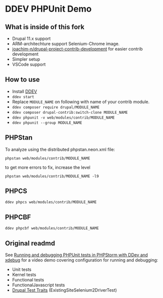 # DDEV PHPUnit Demo

## What is inside of this fork

- Drupal 11.x support
- ARM-architechture support Selenium-Chrome image.
- [joachim-n/drupal-project-contrib-development](https://github.com/joachim-n/drupal-core-development-project) for easier contrib development
- Simpler setup
- VSCode support

## How to use

- Install [DDEV](https://ddev.readthedocs.io/en/latest/users/install/ddev-installation/)
- `ddev start`
- Replace `MODULE_NAME` on following with name of your contrib module.
- `ddev composer require drupal/MODULE_NAME`
- `ddev composer drupal-contrib:switch-clone MODULE_NAME`
- `ddev phpunit -v web/modules/contrib/MODULE_NAME`
- `ddev phpunit --group MODULE_NAME`

## PHPStan


To analyze using the distributed phpstan.neon.xml file:
```
phpstan web/modules/contrib/MODULE_NAME
```

to get more errors to fix, increase the level
```
phpstan web/modules/contrib/MODULE_NAME -l9
```

## PHPCS

```
ddev phpcs web/modules/contrib/MODULE_NAME
```

## PHPCBF

```
ddev phpcbf web/modules/contrib/MODULE_NAME
```


## Original readmd

See [Running and debugging PHPUnit tests in PHPStorm with DDev and xdebug](https://www.previousnext.com.au/blog/running-and-debugging-phpunit-tests-phpstorm-ddev-and-xdebug) for a video demo covering configuration for running and debugging:

* Unit tests
* Kernel tests
* Functional tests
* FunctionalJavascript tests
* [Drupal Test Traits](https://gitlab.com/weitzman/drupal-test-traits) (ExistingSiteSelenium2DriverTest)
